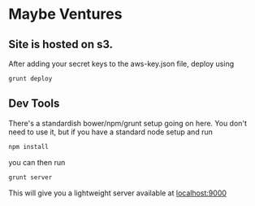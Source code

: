 # Maybe Ventures
## Site is hosted on s3.

After adding your secret keys to the aws-key.json file, deploy using 
```
grunt deploy
```

## Dev Tools
There's a standardish bower/npm/grunt setup going on here.  You don't need to use it, but if you have a standard node setup and run

``` sh
npm install
```

you can then run 

``` sh
grunt server
```

This will give you a lightweight server available at [localhost:9000](http://localhost:9000)